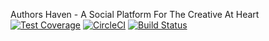 
Authors Haven - A Social Platform For The Creative At Heart
[![Test Coverage](https://api.codeclimate.com/v1/badges/296553ecc917ef3b79c3/test_coverage)](https://codeclimate.com/github/andela/ah-jawans-frontend/test_coverage) [![CircleCI](https://circleci.com/gh/andela/ah-jawans-frontend.svg?style=svg)](https://circleci.com/gh/andela/ah-jawans-frontend) [![Build Status](https://travis-ci.com/andela/ah-jawans-frontend.svg?branch=develop)](https://travis-ci.com/andela/ah-jawans-frontend)


